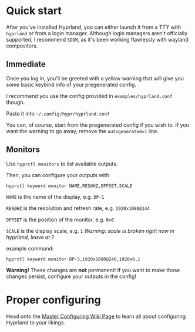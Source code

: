 # Quick start

After you've installed Hyprland, you can either launch it from a TTY with `hyprland` or from a login manager. Although login managers aren't officially supported, I recommend `SDDM`, as it's been working flawlessly with wayland compositors.

## Immediate

Once you log in, you'll be greeted with a yellow warning that will give you some basic keybind info of your pregenerated config.

I recommend you use the config provided in `examples/hyprland.conf` though.

Paste it into `~/.config/hypr/hyprland.conf`

You can, of course, start from the pregenerated config if you wish to. If you want the warning to go away, remove the `autogenerated=1` line.

## Monitors

Use `hyprctl monitors` to list available outputs.

Then, you can configure your outputs with 
```
hyprctl keyword monitor NAME,RES@HZ,OFFSET,SCALE
```

`NAME` is the name of the display, e.g. `DP-1`

`RES@HZ` is the resolution and refresh rate, e.g. `1920x1080@144`

`OFFSET` is the position of the monitor, e.g. `0x0`

`SCALE` is the display scale, e.g. `1` _Warning: scale is broken right now in hyprland, leave at 1_

example command:
```
hyprctl keyword monitor DP-3,1920x1080@240,1920x0,1
```

**Warning!** These changes are **not** permanent! If you want to make those changes persist, configure your outputs in the config!

# Proper configuring

Head onto the [Master Configuring Wiki Page](https://github.com/vaxerski/Hyprland/wiki/Configuring-Hyprland) to learn all about configuring Hyprland to your likings.
